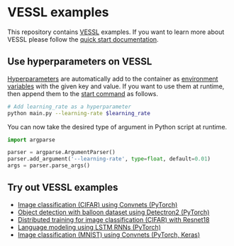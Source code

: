 # VESSL examples
This repository contains [VESSL](https://www.vessl.ai/) examples. If you want to learn more about VESSL please follow the [quick start documentation](https://docs.vessl.ai/getting-started/quickstart).

## Use hyperparameters on VESSL
[Hyperparameters](https://docs.vessl.ai/user-guide/experiment/creating-an-experiment#hyperparameters) are automatically add to the container as [environment variables](https://kubernetes.io/docs/tasks/inject-data-application/define-environment-variable-container/) with the given key and value. If you want to use them at runtime, then append them to the [start command](https://docs.vessl.ai/user-guide/experiment/creating-an-experiment#start-command) as follows.
```bash
# Add learning_rate as a hyperparameter
python main.py --learning-rate $learning_rate
```

You can now take the desired type of argument in Python script at runtime.
```Python
import argparse

parser = argparse.ArgumentParser()
parser.add_argument('--learning-rate', type=float, default=0.01)
args = parser.parse_args()
```

## Try out VESSL examples

- [Image classification (CIFAR) using Convnets (PyTorch)](cifar)
- [Object detection with balloon dataset using Detectron2 (PyTorch)](detectron2)
- [Distributed training for image classification (CIFAR) with Resnet18](distributed_cifar)
- [Language modeling using LSTM RNNs (PyTorch)](language_model)
- [Image classification (MNIST) using Convnets (PyTorch, Keras)](mnist)
